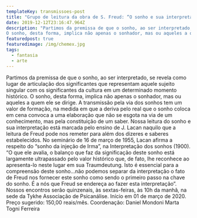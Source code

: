 ```yaml
---
templateKey: transmissoes-post
title: "Grupo de leitura da obra de S. Freud: “O sonho e sua interpretação”"
date: 2019-12-12T23:16:47.964Z
description: "Partimos da premissa de que o sonho, ao ser interpretado, se revela como lugar de articulação dos significantes que representam aquele sujeito singular com os significantes da cultura em um determinado momento histórico.
O sonho, desta forma, implica não apenas o sonhador, mas ou aqueles a quem ele se dirige."
featuredpost: true
featuredimage: /img/chemex.jpg
tags:
  - fantasia
  - arte
---
```


Partimos da premissa de que o sonho, ao ser interpretado, se revela como lugar de articulação dos significantes que representam aquele sujeito singular com os significantes da cultura em um determinado momento histórico.
O sonho, desta forma, implica não apenas o sonhador, mas ou aqueles a quem ele se dirige.
A transmissão pela via dos sonhos tem um valor de formação, na medida em que a deriva pelo real que o sonho coloca em cena convoca a uma elaboração que não se esgota na via de um conhecimento, mas pela constituição de um saber.
Nossa leitura do sonho e sua interpretação está marcada pelo ensino de J. Lacan naquilo que a leitura de Freud pode nos remeter para além dos dizeres e saberes estabelecidos.
No seminário de 16 de março de 1955, Lacan afirma a respeito do “sonho da injeção de Irma”, na Interpretação dos sonhos (1900).
“O que ele avalia, o balanço que faz da significação deste sonho está largamente ultrapassado pelo valor histórico que, de fato, lhe reconhece ao apresenta-lo neste lugar em sua Traumdeutung. Isto é essencial para a compreensão deste sonho...não podemos separar da interpretação o fato de Freud nos fornecer este sonho como sendo o primeiro passo na chave do sonho. É a nós que Freud se endereça ao fazer esta interpretação”.
Nossos encontros serão quinzenais, às sextas-feiras, às 10h da manhã, na sede da Tykhe Associação de Psicanálise.
Início em 01 de março de 2020.
Preço sugerido: 150,00 reais/mês.
Coordenação: Daniel Mondoni
Marta Togni Ferreira
